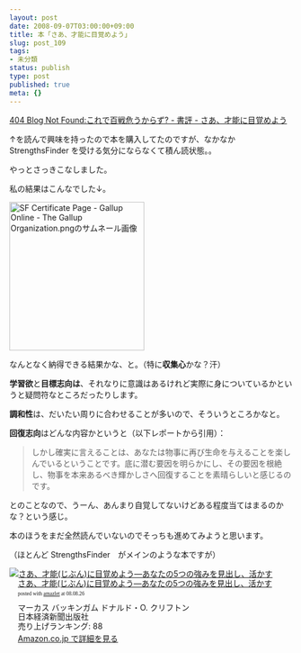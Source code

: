 ```yaml
---
layout: post
date: 2008-09-07T03:00:00+09:00
title: 本「さあ、才能に目覚めよう」
slug: post_109
tags:
- 未分類
status: publish
type: post
published: true
meta: {}
---
```

<a href="http://blog.livedoor.jp/dankogai/archives/51076714.html">404 Blog Not Found:これで百戦危うからず? - 書評 - さあ、才能に目覚めよう</a>

↑を読んで興味を持ったので本を購入してたのですが、なかなか StrengthsFinder を受ける気分にならなくて積ん読状態。。

やっとさっきこなしました。

私の結果はこんなでした↓。

<span class="mt-enclosure mt-enclosure-image" style="display: inline;"><a href="/images/uploads/SF Certificate Page - Gallup Online - The Gallup Organization-thumb-240x264.png"><img alt="SF Certificate Page - Gallup Online - The Gallup Organization.pngのサムネール画像" src="/images/uploads/assets_c/2008/08/SF Certificate Page - Gallup Online - The Gallup Organization-thumb-240x264-thumb-240x264.png" width="240" height="264" class="mt-image-none" style="" /></a></span>

なんとなく納得できる結果かな、と。（特に<strong>収集心</strong>かな？汗）

<strong>学習欲</strong>と<strong>目標志向は</strong>、それなりに意識はあるけれど実際に身についているかというと疑問符なところだったりします。

<strong>調和性</strong>は、だいたい周りに合わせることが多いので、そういうところかなと。

<strong>回復志向</strong>はどんな内容かというと（以下レポートから引用）：

<blockquote>しかし確実に言えることは、あなたは物事に再び生命を与えることを楽しんでいるということです。底に潜む要因を明らかにし、その要因を根絶し、物事を本来あるべき輝かしさへ回復することを素晴らしいと感じるのです。</blockquote>

とのことなので、うーん、あんまり自覚してないけどある程度当てはまるのかな？という感じ。

本のほうをまだ全然読んでいないのでそっちも進めてみようと思います。

（ほとんど StrengthsFinder　がメインのような本ですが）

<div class="amazlet-box" style="margin-bottom:0px;"><div class="amazlet-image" style="float:left;"><a href="http://www.amazon.co.jp/exec/obidos/ASIN/4532149479/masawo-22/ref=nosim/" name="amazletlink" target="_blank"><img src="http://ecx.images-amazon.com/images/I/51A7ZKPW20L._SL160_.jpg" alt="さあ、才能(じぶん)に目覚めよう―あなたの5つの強みを見出し、活かす" style="border: none;" /></a></div><div class="amazlet-info" style="float:left;margin-left:15px;line-height:120%"><div class="amazlet-name" style="margin-bottom:10px;line-height:120%"><a href="http://www.amazon.co.jp/exec/obidos/ASIN/4532149479/masawo-22/ref=nosim/" name="amazletlink" target="_blank">さあ、才能(じぶん)に目覚めよう―あなたの5つの強みを見出し、活かす</a><div class="amazlet-powered-date" style="font-size:7pt;margin-top:5px;font-family:verdana;line-height:120%">posted with <a href="http://www.amazlet.com/browse/ASIN/4532149479/masawo-22/ref=nosim/" title="さあ、才能(じぶん)に目覚めよう―あなたの5つの強みを見出し、活かす" target="_blank">amazlet</a> at 08.08.26</div></div><div class="amazlet-detail">マーカス バッキンガム ドナルド・O. クリフトン <br />日本経済新聞出版社 <br />売り上げランキング: 88<br /></div><div class="amazlet-link" style="margin-top: 5px"><a href="http://www.amazon.co.jp/exec/obidos/ASIN/4532149479/masawo-22/ref=nosim/" name="amazletlink" target="_blank">Amazon.co.jp で詳細を見る</a></div></div><div class="amazlet-footer" style="clear: left"></div></div>
